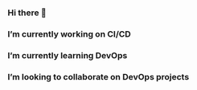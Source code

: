 ### Hi there 👋
### I’m currently working on CI/CD
### I’m currently learning DevOps
### I’m looking to collaborate on DevOps projects

<!--
**kenchuks44/kenchuks44** is a ✨ _special_ ✨ repository because its `README.md` (this file) appears on your GitHub profile.

Here are some ideas to get you started:

- 🔭 I’m currently working on CI/CD
- 🌱 I’m currently learning DevOps
- 👯 I’m looking to collaborate on DevOps projects
- 🤔 I’m looking for help with ...
- 💬 Ask me about ...
- 📫 How to reach me: ..
